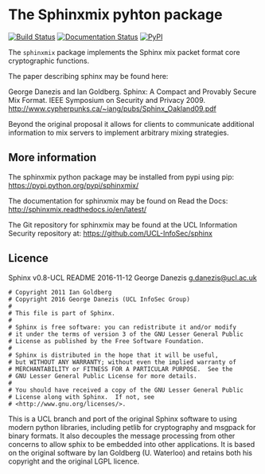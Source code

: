 The Sphinxmix pyhton package
============================

[![Build Status](https://travis-ci.org/UCL-InfoSec/sphinx.svg?branch=master)](https://travis-ci.org/UCL-InfoSec/sphinx)
[![Documentation Status](https://readthedocs.org/projects/sphinxmix/badge/?version=latest)](http://sphinxmix.readthedocs.io/en/latest/?badge=latest)
[![PyPI](https://img.shields.io/pypi/v/sphinxmix.svg)]()

The ``sphinxmix`` package implements the Sphinx mix packet format core cryptographic functions.

The paper describing sphinx may be found here:

George Danezis and Ian Goldberg. Sphinx: A Compact and Provably Secure Mix Format. IEEE Symposium on Security and Privacy 2009. 
http://www.cypherpunks.ca/~iang/pubs/Sphinx_Oakland09.pdf

Beyond the original proposal it allows for clients to communicate additional information to mix servers to implement arbitrary mixing strategies.

More information
----------------

The sphinxmix python package may be installed from pypi using pip: https://pypi.python.org/pypi/sphinxmix/

The documentation for sphinxmix may be found on Read the Docs: http://sphinxmix.readthedocs.io/en/latest/

The Git repository for sphinxmix may be found at the UCL Information Security repository at: https://github.com/UCL-InfoSec/sphinx


Licence
-------

Sphinx v0.8-UCL README
2016-11-12
George Danezis <g.danezis@ucl.ac.uk>

```
# Copyright 2011 Ian Goldberg
# Copyright 2016 George Danezis (UCL InfoSec Group)
#
# This file is part of Sphinx.
# 
# Sphinx is free software: you can redistribute it and/or modify
# it under the terms of version 3 of the GNU Lesser General Public
# License as published by the Free Software Foundation.
# 
# Sphinx is distributed in the hope that it will be useful,
# but WITHOUT ANY WARRANTY; without even the implied warranty of
# MERCHANTABILITY or FITNESS FOR A PARTICULAR PURPOSE.  See the
# GNU Lesser General Public License for more details.
# 
# You should have received a copy of the GNU Lesser General Public
# License along with Sphinx.  If not, see
# <http://www.gnu.org/licenses/>.
```

This is a UCL branch and port of the original Sphinx software to using modern python libraries, including petlib for cryptography and msgpack for binary formats. It also decouples the message processing from other concerns to allow sphix to be embedded into other applications. It is based on the original software by Ian Goldberg (U. Waterloo) and retains both his copyright and the original LGPL licence.
